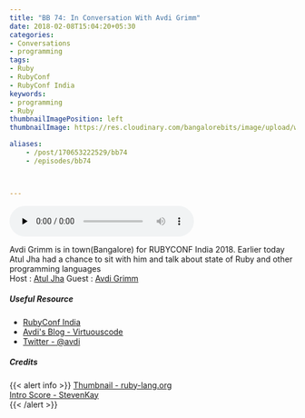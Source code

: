 ```yaml
---
title: "BB 74: In Conversation With Avdi Grimm"
date: 2018-02-08T15:04:20+05:30
categories:
- Conversations
- programming
tags:
- Ruby
- RubyConf
- RubyConf India
keywords:
- programming
- Ruby
thumbnailImagePosition: left
thumbnailImage: https://res.cloudinary.com/bangalorebits/image/upload/w_800,h_800,c_fill,r_50/v1518117202/bb-episode-assets/bb74-thumbnail_brfbli.png

aliases:
    - /post/170653222529/bb74
    - /episodes/bb74



---
```

<audio controls="controls" controls style="width: 325px;" preload="none" id="audio_player"><source  src='https://audio.simplecast.com/2e0a3dfe.mp3' type="audio/mp3">  </audio> <BR>
<!-- <iframe frameborder='0' height='200px' scrolling='no' seamless src='https://embed.simplecast.com/9242cb84?color=f5f5f5' width='100%'></iframe> -->
Avdi Grimm is in town(Bangalore) for RUBYCONF India 2018. Earlier today Atul Jha had a chance to sit with him and talk about state of Ruby and other programming languages
 <BR>
Host :   [Atul Jha](https://twitter.com/koolhead17)    Guest : [Avdi Grimm](https://twitter.com/@avdi/)
 <!--more-->
##### Useful Resource
*   [RubyConf India](https://rubyconfindia.org/)
*   [Avdi's Blog - Virtuouscode](https://www.virtuouscode.com/)
*   [Twitter - @avdi](https://twitter.com/@avdi/)

##### Credits

{{< alert info  >}}
  [Thumbnail - ruby-lang.org](https://www.ruby-lang.org) <BR>
  [Intro Score - StevenKay](https://plus.google.com/+StevenKay_Detachment)<BR>
{{< /alert >}}
